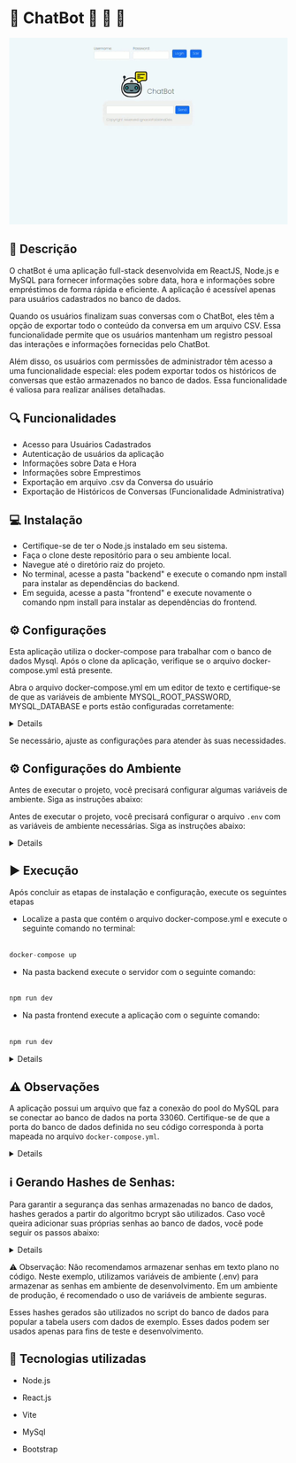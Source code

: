 #  🤖 ChatBot  💬 💬 💬

<div align="center">
  
![Art](art.gif)

</div> 
 
##

## :memo: Descrição
<p> O chatBot é uma aplicação full-stack desenvolvida em ReactJS, Node.js e MySQL para fornecer informações sobre data, hora e informações sobre empréstimos de forma rápida e eficiente. A aplicação é acessível apenas para usuários cadastrados no banco de dados.</p>
<p>Quando os usuários finalizam suas conversas com o ChatBot, eles têm a opção de exportar todo o conteúdo da conversa em um arquivo CSV. Essa funcionalidade permite que os usuários mantenham um registro pessoal das interações e informações fornecidas pelo ChatBot.</p>
<p>Além disso,  os usuários com permissões de administrador têm acesso a uma funcionalidade especial: eles podem exportar todos os históricos de conversas que estão armazenados no banco de dados. Essa funcionalidade é valiosa para realizar análises detalhadas.</p>

## 🔍 Funcionalidades 
- Acesso para Usuários Cadastrados
- Autenticação de usuários da aplicação
- Informações sobre Data e Hora
- Informações sobre Emprestimos
- Exportação em arquivo .csv da Conversa do usuário 
- Exportação de Históricos de Conversas (Funcionalidade Administrativa)

##  💻 Instalação
- Certifique-se de ter o Node.js instalado em seu sistema.
- Faça o clone deste repositório para o seu ambiente local.
- Navegue até o diretório raiz do projeto.
- No terminal, acesse a pasta "backend" e execute o comando npm install para instalar as dependências do backend.
- Em seguida, acesse a pasta "frontend" e execute novamente o comando npm install para instalar as dependências do frontend.

## ⚙️ Configurações
<p>Esta aplicação utiliza o docker-compose para trabalhar com o banco de dados Mysql. Após o clone da aplicação, verifique se o arquivo docker-compose.yml está presente.</> 
<p>Abra o arquivo docker-compose.yml em um editor de texto e certifique-se de que as variáveis de ambiente MYSQL_ROOT_PASSWORD, MYSQL_DATABASE e ports estão configuradas corretamente:</p>

 <details>

  ```yml
  version: '3'
  services:
    node:
      build:
        context: .
        dockerfile: ./Dockerfile
      container_name: api_chatbot
      restart: always
      working_dir: /app
      volumes:
        - ./:/app
      ports:
        - "3000:3000"
      depends_on:
        - database
    database:
      image: mysql:8.0.29
      restart: always
      environment:
        MYSQL_ROOT_PASSWORD: root
        MYSQL_DATABASE: chatbotDB
      ports:
        - "3306:3306"
      volumes:
        - ./database.sql:/docker-entrypoint-initdb.d/database.sql

  ```
  
 </details> 
 <p>Se necessário, ajuste as configurações para atender às suas necessidades.</>

## ⚙️ Configurações do Ambiente
Antes de executar o projeto, você precisará configurar algumas variáveis de ambiente. Siga as instruções abaixo:

Antes de executar o projeto, você precisará configurar o arquivo `.env` com as variáveis de ambiente necessárias. Siga as instruções abaixo:

<details>

1. Crie um arquivo chamado `.env` na raiz do projeto.

2. Abra o arquivo `.env` em um editor de texto.

3. Preencha as variáveis de ambiente com as informações necessárias. Abaixo estão as variáveis necessárias e uma breve explicação de cada uma:

```dotenv
# Configurações do banco de dados MySQL
MYSQL_HOST=localhost
MYSQL_USER=root
MYSQL_PASSWORD=root
MYSQL_PORT=33060

# Chave secreta para geração dos tokens JWT
JWT_SECRET=chatbot

# Senhas dos usuários (substitua pelas senhas reais)
USER1_PASSWORD=password1
USER2_PASSWORD=password2
USER3_PASSWORD=password3
ADMIN1_PASSWORD=password
   ```
⚠️ Observação: Lembrando que essas variáveis estão com valores genéricos, servindo apenas de exemplo. Para garantir maior segurança, substitua-os por valores reais e complexos.

4. Salve o arquivo `.env`.

</details>

## ▶️ Execução
  <p>Após concluir as etapas de instalação e configuração, execute os seguintes etapas</p>
  
  - Localize a pasta que contém o arquivo docker-compose.yml e execute o seguinte comando no terminal:
  
  ```js
  
docker-compose up

```

- Na pasta backend execute o servidor com o seguinte comando:
```js
  
npm run dev

```

- Na pasta frontend execute a aplicação com o seguinte comando:

```js

npm run dev

```

<details>

⚠️ Observação: Caso você faça alguma modificação significativa nos arquivos de configuração do Docker Compose ou no script do banco de dados database.sql, e deseje reconstruir os contêineres do zero, execute o seguinte comando:

```js

docker-compose down && docker-compose up -d

```

</details>

## ⚠️ Observações

A aplicação possui um arquivo que faz a conexão do pool do MySQL para se conectar ao banco de dados na porta 33060. Certifique-se de que a porta do banco de dados definida no seu código corresponda à porta mapeada no arquivo `docker-compose.yml`.

<details> 

  ```javascript
require('dotenv').config();
const mysql = require('mysql2/promise');

const connection = mysql.createPool({
  host: process.env.MYSQL_HOST,
  port: process.env.MYSQL_PORT,
  user: process.env.MYSQL_USER,
  password: process.env.MYSQL_PASSWORD,
  database: 'chatbotDB',
  waitForConnections: true,
  connectionLimit: 10,
  queueLimit: 0,
});

module.exports = connection;
```
⚠️ Observação: Os valores das variáveis MYSQL_HOST, MYSQL_PORT, MYSQL_USER e MYSQL_PASSWORD são lidos das variáveis de ambiente definidas no arquivo .env. Certifique-se de configurar corretamente essas variáveis no arquivo .env para que a conexão com o banco de dados funcione corretamente.

</details> 

## ℹ️ Gerando Hashes de Senhas:
Para garantir a segurança das senhas armazenadas no banco de dados,  hashes gerados a partir do algoritmo bcrypt são utilizados. Caso você queira adicionar suas próprias senhas ao banco de dados, você pode seguir os passos abaixo:

<details> 

Após clonar o projeto, navegue até a pasta onde se encontra o arquivo `generatePasswordHashes.js`. Neste arquivo, você encontrará as variáveis `password1`, `password2` e `password3`, que estão definidas como variáveis de ambiente. Você pode substituir os valores dessas variáveis pelas suas próprias senhas:

```javascript
require('dotenv').config();
const bcrypt = require('bcrypt');

const password1 = process.env.USER1_PASSWORD;
const password2 = process.env.USER2_PASSWORD;
const password3 = process.env.USER3_PASSWORD;

const hash1 = bcrypt.hashSync(password1, 10);
const hash2 = bcrypt.hashSync(password2, 10);
const hash3 = bcrypt.hashSync(password3, 10);

console.log(`Hash1: ${hash1}`); 
console.log(`Hash2: ${hash2}`); 
console.log(`Hash3: ${hash3}`); 

```
Após definir as suas senhas nas variáveis correspondentes, execute o arquivo generatePasswordHashes.js para gerar os hashes das senhas. No terminal, dentro da pasta que contém o arquivo generatePasswordHashes.js, execute o seguinte comando:

```bash
node generatePasswordHashes.js
```
Os hashes das senhas serão exibidos no console, como no exemplo abaixo:

```bash
Hash1: $2b$10$2JAtiAEqzFW3j2Ag0U9zx.XWd.TjDvwsDxwDzfoXMX04T7C96nt1i
Hash2: $2b$10$iRsd4wimn60KAspOawbi5uAD9cQce7CI8W5XKF1mAlJLoI/La5dfy
Hash3: $2b$10$EJ7jXstWEw9fA3kK6bd/e.KFiWc5w1FYHrxpSMTvUucUWp1IuNfwy
```
Com os hashes gerados, você pode copiá-los e inseri-los no script do banco de dados database.sql, substituindo os valores correspondentes às senhas existentes no INSERT INTO da tabela users. Substitua 'SEU_HASH_1', 'SEU_HASH_2' e 'SEU_HASH_3' pelos hashes gerados para as suas senhas.

```bash

-- database.sql

-- Resto do script...

INSERT INTO users (username, password, role) VALUES
  ('user1', 'SEU_HASH_1', 'admin'),
  ('user2', 'SEU_HASH_2', 'user'),
  ('user3', 'SEU_HASH_3', 'user');

```
</details> 

⚠️ Observação: Não recomendamos armazenar senhas em texto plano no código. Neste exemplo, utilizamos variáveis de ambiente (.env) para armazenar as senhas em ambiente de desenvolvimento. Em um ambiente de produção, é recomendado o uso de variáveis de ambiente seguras.

Esses hashes gerados são utilizados no script do banco de dados para popular a tabela users com dados de exemplo. Esses dados podem ser usados apenas para fins de teste e desenvolvimento.


## :wrench: Tecnologias utilizadas

- Node.js

- React.js

- Vite

- MySql

- Bootstrap


